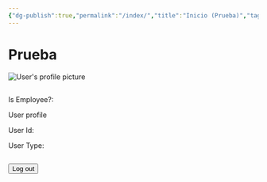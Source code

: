 ```yaml
---
{"dg-publish":true,"permalink":"/index/","title":"Inicio (Prueba)","tags":["gardenEntry"],"created":"2024-02-18T11:34:37.674-06:00","updated":"2024-02-23T08:03:42.569-06:00"}
---
```



# Prueba
<div class="content-home">
<!-- content profile -->
<div class="profile-header auth-visible hidden">
<img  alt="User's profile picture"  class="profile-image"/>
<h2 class="display-name"></h2>
<p>Is Employee?: <span class="is_employee"></span></p>
<a class="link" title="User profile on Stack Overflow">User profile</a>
<p>User Id: <span class="user_id"></span></p>
<p >User Type: <span class="user_type"></span></p>
<pre><code id="profile-data" class="json"></code></pre>
<button id="qsLogoutBtn-bottom" onclick="logout()">Log out</button>
</div>
</div>